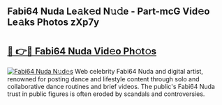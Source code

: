 ## Fabi64 Nuda Le𝚊k𝚎d N𝚞𝚍e - Part-mcG Vid𝚎o Le𝚊ks Photos zXp7y

# <h2><a href="http://fbc0eq.evod.top/?m=Fabi64+Nuda">🔗 👉🔴 Fabi64 Nuda Vid𝚎o Ph𝚘t𝚘s</a></h2>

[![Fabi64 Nuda N𝚞d𝚎s](https://i.imgur.com/8V9OHl7.gif)](http://fbc0eq.evod.top/?m=Fabi64+Nuda)
Web celebrity Fabi64 Nuda and digital artist, renowned for posting dance and lifestyle content through solo and collaborative dance routines and brief videos. The public's Fabi64 Nuda trust in public figures is often eroded by scandals and controversies. 
